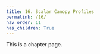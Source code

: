 ```yaml
---
title: 16. Scalar Canopy Profiles
permalink: /16/
nav_order: 11
has_children: True
---
```


This is a chapter page.